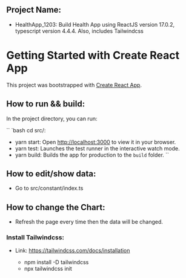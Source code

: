 ## Project Name:

- HealthApp_1203: Build Health App using ReactJS version 17.0.2, typescript version 4.4.4. Also, includes Tailwindcss

# Getting Started with Create React App

This project was bootstrapped with [Create React App](https://github.com/facebook/create-react-app).

## How to run && build:

In the project directory, you can run:

`` `bash
cd src/:

- yarn start: Open [http://localhost:3000](http://localhost:3000) to view it in your browser.
- yarn test: Launches the test runner in the interactive watch mode.
- yarn build: Builds the app for production to the `build` folder.
  ``

## How to edit/show data:

- Go to src/constant/index.ts

## How to change the Chart:

- Refresh the page every time then the data will be changed.

### Install Tailwindcss:

- Link: https://tailwindcss.com/docs/installation

  - npm install -D tailwindcss
  - npx tailwindcss init
